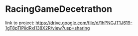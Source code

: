 # RacingGameDecetrathon

link to project: https://drive.google.com/file/d/1hPNGJT1J619-1gT8pTIPiidRxI138X2R/view?usp=sharing
